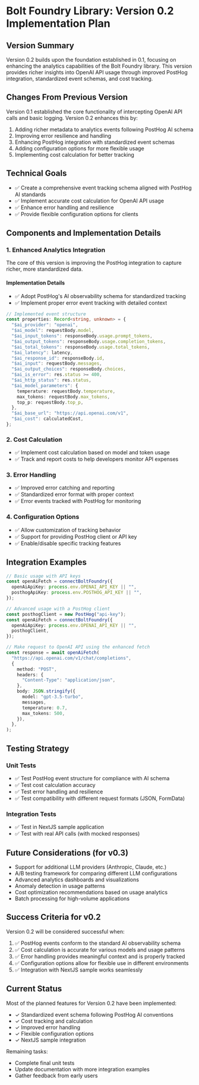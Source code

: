 # Bolt Foundry Library: Version 0.2 Implementation Plan

## Version Summary

Version 0.2 builds upon the foundation established in 0.1, focusing on enhancing
the analytics capabilities of the Bolt Foundry library. This version provides
richer insights into OpenAI API usage through improved PostHog integration,
standardized event schemas, and cost tracking.

## Changes From Previous Version

Version 0.1 established the core functionality of intercepting OpenAI API calls
and basic logging. Version 0.2 enhances this by:

1. Adding richer metadata to analytics events following PostHog AI schema
2. Improving error resilience and handling
3. Enhancing PostHog integration with standardized event schemas
4. Adding configuration options for more flexible usage
5. Implementing cost calculation for better tracking

## Technical Goals

- ✅ Create a comprehensive event tracking schema aligned with PostHog AI
  standards
- ✅ Implement accurate cost calculation for OpenAI API usage
- ✅ Enhance error handling and resilience
- ✅ Provide flexible configuration options for clients

## Components and Implementation Details

### 1. Enhanced Analytics Integration

The core of this version is improving the PostHog integration to capture richer,
more standardized data.

#### Implementation Details

- ✅ Adopt PostHog's AI observability schema for standardized tracking
- ✅ Implement proper error event tracking with detailed context

```typescript
// Implemented event structure
const properties: Record<string, unknown> = {
  "$ai_provider": "openai",
  "$ai_model": requestBody.model,
  "$ai_input_tokens": responseBody.usage.prompt_tokens,
  "$ai_output_tokens": responseBody.usage.completion_tokens,
  "$ai_total_tokens": responseBody.usage.total_tokens,
  "$ai_latency": latency,
  "$ai_response_id": responseBody.id,
  "$ai_input": requestBody.messages,
  "$ai_output_choices": responseBody.choices,
  "$ai_is_error": res.status >= 400,
  "$ai_http_status": res.status,
  "$ai_model_parameters": {
    temperature: requestBody.temperature,
    max_tokens: requestBody.max_tokens,
    top_p: requestBody.top_p,
  },
  "$ai_base_url": "https://api.openai.com/v1",
  "$ai_cost": calculatedCost,
};
```

### 2. Cost Calculation

- ✅ Implement cost calculation based on model and token usage
- ✅ Track and report costs to help developers monitor API expenses

### 3. Error Handling

- ✅ Improved error catching and reporting
- ✅ Standardized error format with proper context
- ✅ Error events tracked with PostHog for monitoring

### 4. Configuration Options

- ✅ Allow customization of tracking behavior
- ✅ Support for providing PostHog client or API key
- ✅ Enable/disable specific tracking features

## Integration Examples

```typescript
// Basic usage with API keys
const openAiFetch = connectBoltFoundry({
  openAiApiKey: process.env.OPENAI_API_KEY || "",
  posthogApiKey: process.env.POSTHOG_API_KEY || "",
});

// Advanced usage with a PostHog client
const posthogClient = new PostHog("api-key");
const openAiFetch = connectBoltFoundry({
  openAiApiKey: process.env.OPENAI_API_KEY || "",
  posthogClient,
});

// Make request to OpenAI API using the enhanced fetch
const response = await openAiFetch(
  "https://api.openai.com/v1/chat/completions",
  {
    method: "POST",
    headers: {
      "Content-Type": "application/json",
    },
    body: JSON.stringify({
      model: "gpt-3.5-turbo",
      messages,
      temperature: 0.7,
      max_tokens: 500,
    }),
  },
);
```

## Testing Strategy

### Unit Tests

- ✅ Test PostHog event structure for compliance with AI schema
- ✅ Test cost calculation accuracy
- ✅ Test error handling and resilience
- ✅ Test compatibility with different request formats (JSON, FormData)

### Integration Tests

- ✅ Test in NextJS sample application
- ✅ Test with real API calls (with mocked responses)

## Future Considerations (for v0.3)

- Support for additional LLM providers (Anthropic, Claude, etc.)
- A/B testing framework for comparing different LLM configurations
- Advanced analytics dashboards and visualizations
- Anomaly detection in usage patterns
- Cost optimization recommendations based on usage analytics
- Batch processing for high-volume applications

## Success Criteria for v0.2

Version 0.2 will be considered successful when:

1. ✅ PostHog events conform to the standard AI observability schema
2. ✅ Cost calculation is accurate for various models and usage patterns
3. ✅ Error handling provides meaningful context and is properly tracked
4. ✅ Configuration options allow for flexible use in different environments
5. ✅ Integration with NextJS sample works seamlessly

## Current Status

Most of the planned features for Version 0.2 have been implemented:

- ✓ Standardized event schema following PostHog AI conventions
- ✓ Cost tracking and calculation
- ✓ Improved error handling
- ✓ Flexible configuration options
- ✓ NextJS sample integration

Remaining tasks:

- Complete final unit tests
- Update documentation with more integration examples
- Gather feedback from early users
